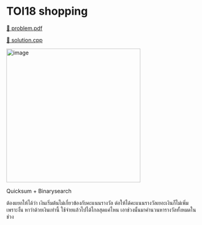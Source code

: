 # TOI18 shopping

[💎 problem.pdf](./toi18_shopping.pdf)

[🎉 solution.cpp](./toi18_shopping.cpp)

<img width="350" alt="image" src="https://github.com/krist7599555/toi/assets/19445033/cab4ce7c-5d38-4118-9553-ee980695a05c">

Quicksum + Binarysearch

ต้องแยกให้ได้ว่า เงินเริ่มต้นไม่เกี่ยวข้องกับคะแนนรางวัล ต่อให้ได้คะแนนรางวัลเยอะเงินก็ไม่เพิ่ม
เพราะงั้น หาว่าด้วยเงินเท่านี้ ใช้จ่ายแล้วไปได้ไกลสุดแค่ไหน
เอาช่วงนั้นมาคำนวนหารางวัลทั้งหมดในช่วง
